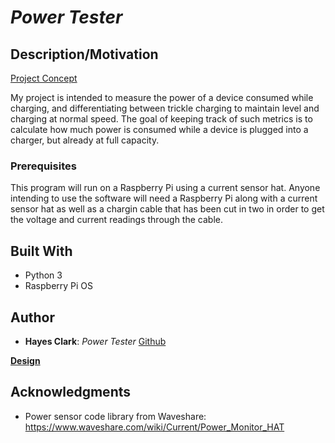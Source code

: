 # *Power Tester*
## Description/Motivation
[Project Concept](concept.md)

My project is intended to measure the power of a device consumed while charging, and differentiating between trickle charging to maintain level and charging at normal speed. The goal of keeping track of such metrics is to calculate how much power is consumed while a device is plugged into a charger, but already at full capacity.

### Prerequisites

This program will run on a Raspberry Pi using a current sensor hat. Anyone intending to use the software will need a Raspberry Pi along with a current sensor hat as well as a chargin cable that has been cut in two in order to get the voltage and current readings through the cable.

## Built With

- Python 3
- Raspberry Pi OS

## Author

- **Hayes Clark**: *Power Tester* [Github](https://github.com/clarkh97/)

**[Design](design.md)**

## Acknowledgments

- Power sensor code library from Waveshare: https://www.waveshare.com/wiki/Current/Power_Monitor_HAT


